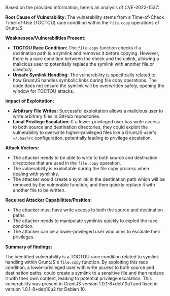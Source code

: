Based on the provided information, here's an analysis of CVE-2022-1537:

**Root Cause of Vulnerability:**
The vulnerability stems from a Time-of-Check Time-of-Use (TOCTOU) race condition within the `file.copy` operations of GruntJS.

**Weaknesses/Vulnerabilities Present:**
- **TOCTOU Race Condition:** The `file.copy` function checks if a destination path is a symlink and removes it before copying. However, there is a race condition between the check and the unlink, allowing a malicious user to potentially replace the symlink with another file or directory.
- **Unsafe Symlink Handling:** The vulnerability is specifically related to how GruntJS handles symbolic links during file copy operations. The code does not ensure the symlink will be overwritten safely, opening the window for TOCTOU attacks.

**Impact of Exploitation:**
- **Arbitrary File Writes:** Successful exploitation allows a malicious user to write arbitrary files in GitHub repositories.
- **Local Privilege Escalation:** If a lower-privileged user has write access to both source and destination directories, they could exploit the vulnerability to overwrite higher-privileged files like a GruntJS user's `~/.bashrc` configuration, potentially leading to privilege escalation.

**Attack Vectors:**
- The attacker needs to be able to write to both source and destination directories that are used in the `file.copy` operation.
- The vulnerability is exploitable during the file copy process when dealing with symlinks.
- The attacker would create a symlink in the destination path which will be removed by the vulnerable function, and then quickly replace it with another file to be written.

**Required Attacker Capabilities/Position:**
- The attacker must have write access to both the source and destination paths.
- The attacker needs to manipulate symlinks quickly to exploit the race condition.
- The attacker can be a lower-privileged user who aims to escalate their privileges.

**Summary of findings:**

The identified vulnerability is a TOCTOU race condition related to symlink handling within GruntJS's `file.copy` function. By exploiting this race condition, a lower-privileged user with write access to both source and destination paths, could create a symlink to a sensitive file and then replace it with their own content, leading to potential privilege escalation. This vulnerability was present in GruntJS version 1.0.1-8+deb10u1 and fixed in version 1.0.1-8+deb10u2 for Debian 10.
